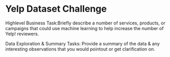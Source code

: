 Yelp Dataset Challenge
======================

High­level Business Task:​Briefly describe a number of services, products, or campaigns that could use machine learning to help increase the number of Yelp! reviewers.

Data Exploration & Summary Tasks: ​Provide a summary of the data & any interesting observations that you would point­out or get clarification on.

